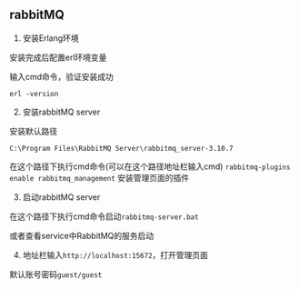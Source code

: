 ## rabbitMQ

1. 安装Erlang环境

安装完成后配置erl环境变量

输入cmd命令，验证安装成功

```erl -version```



2. 安装rabbitMQ server

安装默认路径


```C:\Program Files\RabbitMQ Server\rabbitmq_server-3.10.7```

在这个路径下执行cmd命令(可以在这个路径地址栏输入cmd)
```rabbitmq-plugins enable rabbitmq_management```
安装管理页面的插件


3. 启动rabbitMQ server


在这个路径下执行cmd命令启动```rabbitmq-server.bat```

或者查看service中RabbitMQ的服务启动

4. 地址栏输入```http://localhost:15672```，打开管理页面

默认账号密码```guest/guest```







